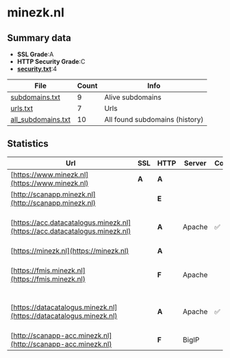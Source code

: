 

# minezk.nl
## Summary data


 - **SSL Grade**:A
 - **HTTP Security Grade**:C
 - **[security.txt](https://www.digitaleoverheid.nl/nieuws/standaard-security-txt-nu-verplicht-voor-overheid/)**:4


| File       | Count | Info |
|------------|-------|------|
|[subdomains.txt](/data/minezk.nl/subdomains.txt)|9|Alive subdomains|
|[urls.txt](/data/minezk.nl/urls.txt)|7|Urls|
|[all_subdomains.txt](/data/minezk.nl/all_subdomains.txt)|10|All found subdomains (history)|


## Statistics


| Url | SSL | HTTP | Server | Cookie | HSTS | CORS | CTO | CSP | XFO | XXP | RP |FP| Tech |Title |
|--------|-------|-------|------|------|------|------|------|------|------|------|------|------|------|------|
|[https://www.minezk.nl](https://www.minezk.nl)| **A**| **A**|| |:white_check_mark: | | |:warning: | :white_check_mark: | :white_check_mark: | :white_check_mark: | |||
|[http://scanapp.minezk.nl](http://scanapp.minezk.nl)| | **E**|| | | | | | | | :white_check_mark: | |||
|[https://acc.datacatalogus.minezk.nl](https://acc.datacatalogus.minezk.nl)| | **A**|Apache|:white_check_mark: |:white_check_mark: | | | :white_check_mark:| :white_check_mark: | | :white_check_mark: | |Apache HTTP Server HSTS|302 Found|
|[https://minezk.nl](https://minezk.nl)| | **A**|| |:white_check_mark: | | |:warning: | :white_check_mark: | :white_check_mark: | :white_check_mark: | |||
|[https://fmis.minezk.nl](https://fmis.minezk.nl)| | **F**|Apache| | | | | | | | :white_check_mark: | |Apache HTTP Server HSTS||
|[https://datacatalogus.minezk.nl](https://datacatalogus.minezk.nl)| | **A**|Apache|:white_check_mark: |:white_check_mark: | | | :white_check_mark:| :white_check_mark: | | :white_check_mark: | |Apache HTTP Server HSTS|302 Found|
|[http://scanapp-acc.minezk.nl](http://scanapp-acc.minezk.nl)| | **F**|BigIP| | | | | | | | :white_check_mark: | |F5 BigIP||

